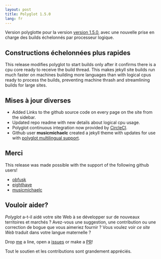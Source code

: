 ```yaml
---
layout: post
title: Polyglot 1.5.0
lang: fr
---
```


Version polyglotte pour la version [version 1.5.0](https://rubygems.org/gems/jekyll-polyglot/versions/1.5.0), avec une nouvelle prise en charge des builds échelonnés par processeur logique.

## Constructions échelonnées plus rapides

This release modifies polyglot to start builds only after it confirms there is a cpu core ready to receive the build thread. This makes jekyll site builds run much faster on machines building more languages than with logical cpus ready to process the builds, preventing machine thrash and streamlining builds for large sites.

## Mises à jour diverses

* Added Links to the github source code on every page on the site from the sidebar.
* Updated repo readme with new details about logical cpu usage.
* Polyglot continuous integration now provided by [CircleCI](https://circleci.com).
* Github user **musicmichaelc** created a jekyll theme with updates for use with [polyglot multilingual support](https://github.com/musicmichaelc/Type-on-Strap).

## Merci

This release was made possible with the support of the following github users!
* [obfusk](https://github.com/obfusk)
* [eighthave](https://github.com/eighthave)
* [musicmichaelc](https://github.com/musicmichaelc)

## Vouloir aider?

_Polyglot_ a-t-il aidé votre site Web à se développer sur de nouveaux territoires et marchés ?
Avez-vous une suggestion, une contribution ou une correction de bogue que vous aimeriez fournir ?
Vous voulez voir _ce site Web_ traduit dans votre langue maternelle ?

Drop [me](https://github.com/untra) a line, open a [issues](https://github.com/untra/polyglot/issues) or make a [PR](https://github.com/untra/polyglot/pulls)! 

Tout le soutien et les contributions sont grandement appréciés.


